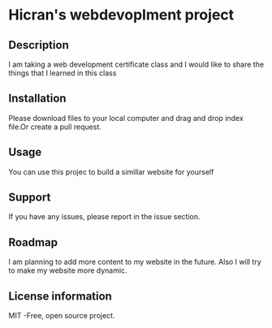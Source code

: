 # Hicran's webdevoplment project

## Description
I am taking a web development certificate class and I would like to
share the things that I learned in this class
## Installation
 Please download files to your local computer and drag and drop index file.Or create a pull request. 
## Usage
You can use this projec to build a simillar website for yourself 
## Support
If you have any issues, please report in the issue section. 
## Roadmap
I am planning to add more content to my website in the future. Also I will try to make my website more dynamic.  
## License information
MIT -Free, open source project. 